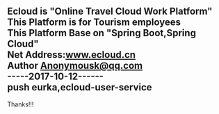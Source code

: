 Ecloud is "Online Travel Cloud Work Platform"  
This Platform is for Tourism employees  
This Platform Base on "Spring Boot,Spring Cloud"  
Net Address:www.ecloud.cn  
Author Anonymousk@qq.com  
-----2017-10-12------  
push eurka,ecloud-user-service  
---------------------  
Thanks!!!  
